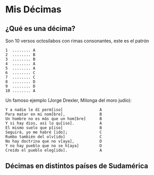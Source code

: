 # Mis Décimas

## ¿Qué es una décima?
Son 10 versos octosílabos con rimas consonantes, este es el patrón

```
1  ........ A
2  ........ B
3  ........ B
4  ........ A
5  ........ A
6  ........ C
7  ........ C
8  ........ D
9  ........ D
10 ........ A
```

Un famoso ejemplo (Jorge Drexler, Milonga del moro judío):

```
Y a nadie le dí perm[iso]                A
Para matar en mi nom[bre],               B
Un hombre no es más que un hom[bre]      B
Y si hay dios, así lo qu[iso].           A
El mismo suelo que p[iso]                B
Seguirá, yo me habré [ido];              C
Rumbo también del olv[ido]               C
No hay doctrina que no v[aya],           D
Y no hay pueblo que no se h[aya]         D
Creído el pueblo eleg[ido].              A
```

## Décimas en distintos países de Sudamérica


